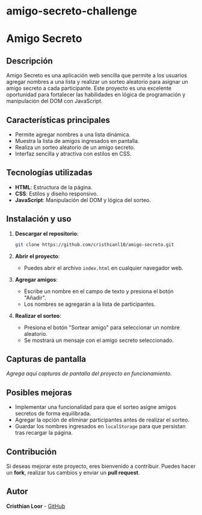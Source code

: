 # amigo-secreto-challenge
# Amigo Secreto

## Descripción
Amigo Secreto es una aplicación web sencilla que permite a los usuarios agregar nombres a una lista y realizar un sorteo aleatorio para asignar un amigo secreto a cada participante. Este proyecto es una excelente oportunidad para fortalecer las habilidades en lógica de programación y manipulación del DOM con JavaScript.

## Características principales
- Permite agregar nombres a una lista dinámica.
- Muestra la lista de amigos ingresados en pantalla.
- Realiza un sorteo aleatorio de un amigo secreto.
- Interfaz sencilla y atractiva con estilos en CSS.

## Tecnologías utilizadas
- **HTML**: Estructura de la página.
- **CSS**: Estilos y diseño responsivo.
- **JavaScript**: Manipulación del DOM y lógica del sorteo.

## Instalación y uso
1. **Descargar el repositorio**:
   ```sh
   git clone https://github.com/cristhianl10/amigo-secreto.git
   ```
2. **Abrir el proyecto**:
   - Puedes abrir el archivo `index.html` en cualquier navegador web.
   
3. **Agregar amigos**:
   - Escribe un nombre en el campo de texto y presiona el botón "Añadir".
   - Los nombres se agregarán a la lista de participantes.
   
4. **Realizar el sorteo**:
   - Presiona el botón "Sortear amigo" para seleccionar un nombre aleatorio.
   - Se mostrará un mensaje con el amigo secreto seleccionado.

## Capturas de pantalla
_Agrega aquí capturas de pantalla del proyecto en funcionamiento._

## Posibles mejoras
- Implementar una funcionalidad para que el sorteo asigne amigos secretos de forma equilibrada.
- Agregar la opción de eliminar participantes antes de realizar el sorteo.
- Guardar los nombres ingresados en `localStorage` para que persistan tras recargar la página.

## Contribución
Si deseas mejorar este proyecto, eres bienvenido a contribuir. Puedes hacer un **fork**, realizar tus cambios y enviar un **pull request**.

## Autor
**Cristhian Loor** - [GitHub](https://github.com/cristhianl10)

